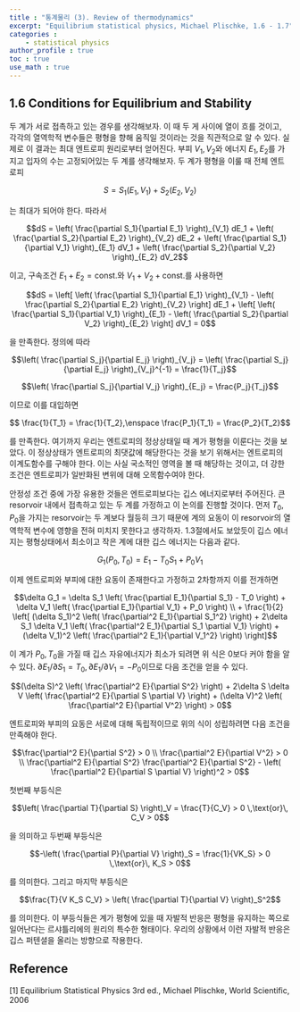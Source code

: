 ```yaml
---
title : "통계물리 (3). Review of thermodynamics"
excerpt: "Equilibrium statistical physics, Michael Plischke, 1.6 - 1.7"
categories :
    - statistical physics
author_profile : true
toc : true
use_math : true
---
```


## 1.6 Conditions for Equilibrium and Stability

두 계가 서로 접촉하고 있는 경우를 생각해보자. 이 때 두 게 사이에 열이 흐를 것이고, 각각의 열역학적 변수들은 평형을 향해 움직일 것이라는 것을 직관적으로 알 수 있다. 실제로 이 결과는 최대 엔트로피 원리로부터 얻어진다. 부피 $V_1,\,V_2$와 에너지 $E_1,\,E_2$를 가지고 입자의 수는 고정되어있는 두 계를 생각해보자. 두 계가 평형을 이룰 때 전체 엔트로피

$$S = S_1(E_1,V_1) + S_2(E_2,V_2)$$

는 최대가 되어야 한다. 따라서

$$dS = \left( \frac{\partial S_1}{\partial E_1} \right)_{V_1} dE_1 + \left( \frac{\partial S_2}{\partial E_2} \right)_{V_2} dE_2 + \left( \frac{\partial S_1}{\partial V_1} \right)_{E_1} dV_1 + \left( \frac{\partial S_2}{\partial V_2} \right)_{E_2} dV_2$$

이고, 구속조건 $E_1 + E_2 = \text{const.}$와 $V_1 + V_2 + \text{const.}$를 사용하면

$$dS = \left[ \left( \frac{\partial S_1}{\partial E_1} \right)_{V_1} - \left( \frac{\partial S_2}{\partial E_2} \right)_{V_2} \right] dE_1 + \left[ \left( \frac{\partial S_1}{\partial V_1} \right)_{E_1} - \left( \frac{\partial S_2}{\partial V_2} \right)_{E_2} \right] dV_1 = 0$$

을 만족한다. 정의에 따라

$$\left( \frac{\partial S_j}{\partial E_j} \right)_{V_j} = \left( \frac{\partial S_j}{\partial E_j} \right)_{V_j}^{-1} = \frac{1}{T_j}$$

$$\left( \frac{\partial S_j}{\partial V_j} \right)_{E_j} = \frac{P_j}{T_j}$$

이므로 이를 대입하면

$$ \frac{1}{T_1} = \frac{1}{T_2},\enspace \frac{P_1}{T_1} = \frac{P_2}{T_2}$$

를 만족한다. 여기까지 우리는 엔트로피의 정상상태일 때 계가 평형을 이룬다는 것을 보았다. 이 정상상태가 엔트로피의 최댓값에 해당한다는 것을 보기 위해서는 엔트로피의 이계도함수를 구해야 한다. 이는 사실 국소적인 영역을 볼 때 해당하는 것이고, 더 강한 조건은 엔트로피가 일반화된 변위에 대해 오목함수여야 한다.

안정성 조건 중에 가장 유용한 것들은 엔트로피보다는 깁스 에너지로부터 주어진다. 큰 resorvoir 내에서 접촉하고 있는 두 계를 가정하고 이 논의를 진행할 것이다. 먼저 $T_0,\,P_0$을 가지는 resorvoir는 두 계보다 월등히 크기 때문에 계의 요동이 이 resorvoir의 열역학적 변수에 영향을 전혀 미치지 못한다고 생각하자. 1.3절에서도 보았듯이 깁스 에너지는 평형상태에서 최소이고 작은 계에 대한 깁스 에너지는 다음과 같다.

$$G_1(P_0,T_0) = E_1 - T_0S_1 + P_0V_1$$

이제 엔트로피와 부피에 대한 요동이 존재한다고 가정하고 2차항까지 이를 전개하면

$$\delta G_1 = \delta S_1 \left( \frac{\partial E_1}{\partial S_1} - T_0 \right) + \delta V_1 \left( \frac{\partial E_1}{\partial V_1} + P_0 \right) \\ + \frac{1}{2} \left[ (\delta S_1)^2 \left( \frac{\partial^2 E_1}{\partial S_1^2} \right) + 2\delta S_1 \delta V_1 \left( \frac{\partial^2 E_1}{\partial S_1 \partial V_1} \right) + (\delta V_1)^2 \left( \frac{\partial^2 E_1}{\partial V_1^2} \right) \right]$$

이 계가 $P_0,\, T_0$을 가질 때 깁스 자유에너지가 최소가 되려면 위 식은 0보다 커야 함을 알 수 있다. $\partial E_1/\partial S_1 = T_0,\,\partial E_1/\partial V_1 = -P_0$이므로 다음 조건을 얻을 수 있다.

$$(\delta S)^2 \left( \frac{\partial^2 E}{\partial S^2} \right) + 2\delta S \delta V \left( \frac{\partial^2 E}{\partial S \partial V} \right) + (\delta V)^2 \left( \frac{\partial^2 E}{\partial V^2} \right) > 0$$

엔트로피와 부피의 요동은 서로에 대해 독립적이므로 위의 식이 성립하려면 다음 조건을 만족해야 한다.

$$\frac{\partial^2 E}{\partial S^2} > 0 \\ \frac{\partial^2 E}{\partial V^2} > 0 \\ \frac{\partial^2 E}{\partial S^2} \frac{\partial^2 E}{\partial S^2} - \left( \frac{\partial^2 E}{\partial S \partial V} \right)^2 > 0$$

첫번째 부등식은

$$\left( \frac{\partial T}{\partial S} \right)_V = \frac{T}{C_V} > 0 \,\text{or}\, C_V > 0$$

을 의미하고 두번째 부등식은

$$-\left( \frac{\partial P}{\partial V} \right)_S = \frac{1}{VK_S} > 0 \,\text{or}\, K_S > 0$$

를 의미한다. 그리고 마지막 부등식은

$$\frac{T}{V K_S C_V} > \left( \frac{\partial T}{\partial V} \right)_S^2$$

를 의미한다. 이 부등식들은 계가 평형에 있을 때 자발적 반응은 평형을 유지하는 쪽으로 일어난다는 르샤틀리에의 원리의 특수한 형태이다. 우리의 상황에서 이런 자발적 반응은 깁스 퍼텐셜을 올리는 방향으로 작용한다.


























## Reference

[1] Equilibrium Statistical Physics 3rd ed., Michael Plischke, World Scientific, 2006